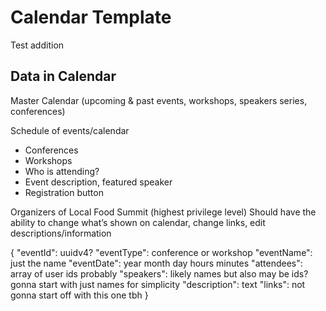 # Calendar Template
Test addition
## Data in Calendar

Master Calendar (upcoming & past events, workshops, speakers series, conferences)


Schedule of events/calendar
- Conferences
- Workshops
- Who is attending?
- Event description, featured speaker
- Registration button

Organizers of Local Food Summit (highest privilege level)
Should have the ability to change what’s shown on calendar, change links, edit descriptions/information


{
  "eventId": uuidv4?
  "eventType": conference or workshop
  "eventName": just the name
  "eventDate": year month day hours minutes
  "attendees": array of user ids probably
  "speakers": likely names but also may be ids? gonna start with just names for simplicity
  "description": text
  "links": not gonna start off with this one tbh
}
